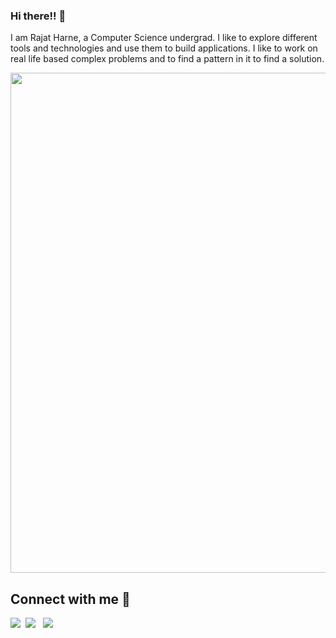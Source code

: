 ### Hi there!! 👋
I am Rajat Harne, a Computer Science undergrad. I like to explore different tools and technologies and use them to build applications. I like to work on real life based complex 
problems and to find a pattern in it to find a solution. 

<img align="center" src="https://desygner.com/design/displaypage/QUMgX8L6esV/1/c4ca4238a0b923820dcc509a6f75849b/1754" width="800">



## Connect with me 🤝
[![](https://img.shields.io/badge/LinkedIn-0077B5?style=for-the-badge&logo=linkedin&logoColor=white)](https://www.linkedin.com/in/rajat-harne-0686a7129/)&nbsp;&nbsp;[![](https://img.shields.io/badge/Instagram-E4405F?style=for-the-badge&logo=instagram&logoColor=white)](https://www.instagram.com/rajathxrne/)&nbsp;&nbsp;
[![](https://img.shields.io/badge/Gmail-D14836?style=for-the-badge&logo=gmail&logoColor=white)](https://mail.google.com/mail/?view=cm&fs=1&to=rajatharne@gmail.com&su=Regarding&body=Hi%20Rajat!)
<!--
**rajat1106/rajat1106** is a ✨ _special_ ✨ repository because its `README.md` (this file) appears on your GitHub profile.

Here are some ideas to get you started:


- 🔭 I’m currently working on ...
- 🌱 I’m currently learning ...
- 👯 I’m looking to collaborate on ...
- 🤔 I’m looking for help with ...
- 💬 Ask me about ...
- 📫 How to reach me: ...
- 😄 Pronouns: ...
- ⚡ Fun fact: ...
-->
